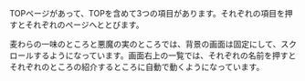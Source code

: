 TOPページがあって、TOPを含めて3つの項目があります。それぞれの項目を押すとそれぞれのページへととびます。

麦わらの一味のところと悪魔の実のところでは、背景の画面は固定にして、スクロールするようになっています。画面右上の一覧では、それぞれの名前を押すとそれぞれのところの紹介するところに自動で動くようになっています。